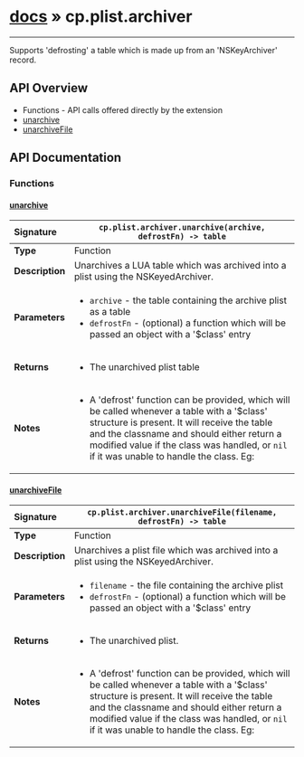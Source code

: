 # [docs](index.md) » cp.plist.archiver
---

Supports 'defrosting' a table which is made up from an 'NSKeyArchiver' record.

## API Overview
* Functions - API calls offered directly by the extension
 * [unarchive](#unarchive)
 * [unarchiveFile](#unarchivefile)

## API Documentation

### Functions

#### [unarchive](#unarchive)
| <span style="float: left;">**Signature**</span> | <span style="float: left;">`cp.plist.archiver.unarchive(archive, defrostFn) -> table` </span>                                                          |
| -----------------------------------------------------|---------------------------------------------------------------------------------------------------------|
| **Type**                                             | Function |
| **Description**                                      | Unarchives a LUA table which was archived into a plist using the NSKeyedArchiver. |
| **Parameters**                                       | <ul><li><code>archive</code>        - the table containing the archive plist as a table</li><li><code>defrostFn</code>  - (optional) a function which will be passed an object with a '$class' entry</li></ul> |
| **Returns**                                          | <ul><li>The unarchived plist table</li></ul> |
| **Notes**                                            | <ul><li>A 'defrost' function can be provided, which will be called whenever a table with a '$class'   structure is present. It will receive the table and the classname and should either return a modified value   if the class was handled, or <code>nil</code> if it was unable to handle the class. Eg:</li></ul> |

#### [unarchiveFile](#unarchivefile)
| <span style="float: left;">**Signature**</span> | <span style="float: left;">`cp.plist.archiver.unarchiveFile(filename, defrostFn) -> table` </span>                                                          |
| -----------------------------------------------------|---------------------------------------------------------------------------------------------------------|
| **Type**                                             | Function |
| **Description**                                      | Unarchives a plist file which was archived into a plist using the NSKeyedArchiver. |
| **Parameters**                                       | <ul><li><code>filename</code>   - the file containing the archive plist</li><li><code>defrostFn</code>  - (optional) a function which will be passed an object with a '$class' entry</li></ul> |
| **Returns**                                          | <ul><li>The unarchived plist.</li></ul> |
| **Notes**                                            | <ul><li>A 'defrost' function can be provided, which will be called whenever a table with a '$class'   structure is present. It will receive the table and the classname and should either return a modified value   if the class was handled, or <code>nil</code> if it was unable to handle the class. Eg:</li></ul> |

